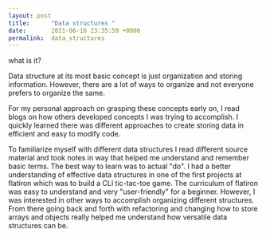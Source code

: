 ```yaml
---
layout: post
title:      "Data structures "
date:       2021-06-16 23:35:59 +0000
permalink:  data_structures
---
```


what is it?

Data structure at its most basic concept is just organization and storing information.
However, there are a lot of ways to organize and not everyone prefers to organize the same.
 
 For my personal approach on grasping these concepts early on, I read blogs on how others developed concepts I was trying to accomplish. I quickly learned there was different approaches to create storing data in efficient and easy to modify code. 
 
 
 To familiarize myself with different data structures I read different source material and took notes in way that helped me understand and remember basic terms. The best way to learn was to actual "do".  I had a better understanding of effective data structures in one of the first projects at flatiron which was to build a CLI tic-tac-toe game. The curriculum of flatiron was easy to understand and very "user-friendly" for a beginner. However, I was interested in other ways to accomplish organizing different structures. From there going back and forth with refactoring and changing how to store arrays and objects really helped me understand how versatile data structures can be.
